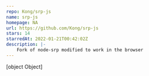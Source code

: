 ```yaml
---
repo: Kong/srp-js
name: srp-js
homepage: NA
url: https://github.com/Kong/srp-js
stars: 14
starredAt: 2022-01-21T00:42:02Z
description: |-
    Fork of node-srp modified to work in the browser
---
```


[object Object]

